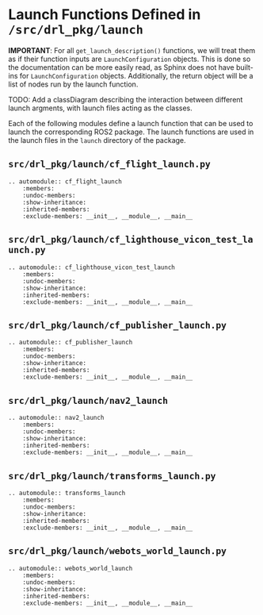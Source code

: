 # Launch Functions Defined in `/src/drl_pkg/launch`

**IMPORTANT**: For all `get_launch_description()` functions, we will treat them as if their function inputs are `LaunchConfiguration` objects. This is done so the documentation can be more easily read, as Sphinx does not have built-ins for `LaunchConfiguration` objects. Additionally, the return object will be a list of nodes run by the launch function. 

TODO: Add a classDiagram describing the interaction between different launch argments, with launch files acting as the classes.

Each of the following modules define a launch function that can be used to launch the corresponding ROS2 package. The launch functions are used in the launch files in the `launch` directory of the package.

## `src/drl_pkg/launch/cf_flight_launch.py`

```{eval-rst}
.. automodule:: cf_flight_launch
    :members:
    :undoc-members:
    :show-inheritance:
    :inherited-members:
    :exclude-members: __init__, __module__, __main__
```

## `src/drl_pkg/launch/cf_lighthouse_vicon_test_launch.py`

```{eval-rst}
.. automodule:: cf_lighthouse_vicon_test_launch
    :members:
    :undoc-members:
    :show-inheritance:
    :inherited-members:
    :exclude-members: __init__, __module__, __main__

```

## `src/drl_pkg/launch/cf_publisher_launch.py`

```{eval-rst}
.. automodule:: cf_publisher_launch
    :members:
    :undoc-members:
    :show-inheritance:
    :inherited-members:
    :exclude-members: __init__, __module__, __main__
```

## `src/drl_pkg/launch/nav2_launch`

```{eval-rst}
.. automodule:: nav2_launch
    :members:
    :undoc-members:
    :show-inheritance:
    :inherited-members:
    :exclude-members: __init__, __module__, __main__
```

## `src/drl_pkg/launch/transforms_launch.py`

```{eval-rst}
.. automodule:: transforms_launch
    :members:
    :undoc-members:
    :show-inheritance:
    :inherited-members:
    :exclude-members: __init__, __module__, __main__
```

## `src/drl_pkg/launch/webots_world_launch.py`

```{eval-rst}
.. automodule:: webots_world_launch
    :members:
    :undoc-members:
    :show-inheritance:
    :inherited-members:
    :exclude-members: __init__, __module__, __main__
```
